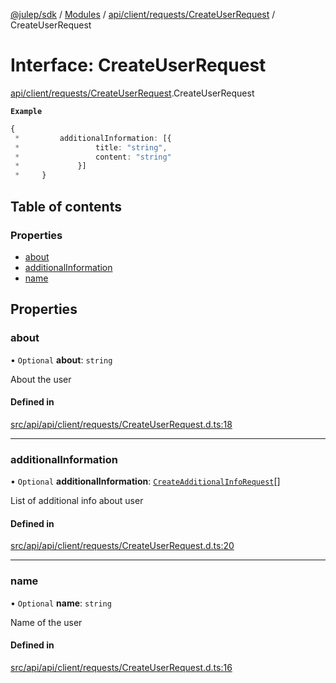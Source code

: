 [@julep/sdk](../README.md) / [Modules](../modules.md) / [api/client/requests/CreateUserRequest](../modules/api_client_requests_CreateUserRequest.md) / CreateUserRequest

# Interface: CreateUserRequest

[api/client/requests/CreateUserRequest](../modules/api_client_requests_CreateUserRequest.md).CreateUserRequest

**`Example`**

```ts
{
 *         additionalInformation: [{
 *                 title: "string",
 *                 content: "string"
 *             }]
 *     }
```

## Table of contents

### Properties

- [about](api_client_requests_CreateUserRequest.CreateUserRequest.md#about)
- [additionalInformation](api_client_requests_CreateUserRequest.CreateUserRequest.md#additionalinformation)
- [name](api_client_requests_CreateUserRequest.CreateUserRequest.md#name)

## Properties

### about

• `Optional` **about**: `string`

About the user

#### Defined in

[src/api/api/client/requests/CreateUserRequest.d.ts:18](https://github.com/julep-ai/samantha-monorepo/blob/9aefd53/sdks/js/src/api/api/client/requests/CreateUserRequest.d.ts#L18)

___

### additionalInformation

• `Optional` **additionalInformation**: [`CreateAdditionalInfoRequest`](api_types_CreateAdditionalInfoRequest.CreateAdditionalInfoRequest.md)[]

List of additional info about user

#### Defined in

[src/api/api/client/requests/CreateUserRequest.d.ts:20](https://github.com/julep-ai/samantha-monorepo/blob/9aefd53/sdks/js/src/api/api/client/requests/CreateUserRequest.d.ts#L20)

___

### name

• `Optional` **name**: `string`

Name of the user

#### Defined in

[src/api/api/client/requests/CreateUserRequest.d.ts:16](https://github.com/julep-ai/samantha-monorepo/blob/9aefd53/sdks/js/src/api/api/client/requests/CreateUserRequest.d.ts#L16)
